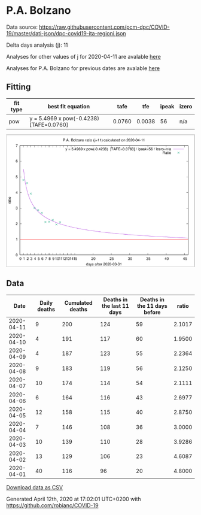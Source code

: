 # P.A. Bolzano

Data source: https://raw.githubusercontent.com/pcm-dpc/COVID-19/master/dati-json/dpc-covid19-ita-regioni.json

Delta days analysis (j): 11

Analyses for other values of j for 2020-04-11 are avalable [here](../2020-04-11/README.md)

Analyses for P.A. Bolzano for previous dates are avalable [here](../README.md)

## Fitting 
|fit type|best fit equation|tafe|tfe|ipeak|izero|
|-------|-----|--------|------|---|---|
|pow|y = 5.4969 x pow(-0.4238)  [TAFE=0.0760]|0.0760|0.0038|56|n/a|

![Plot](COVID-19_p.a._bolzano_j11_2020-04-11.png)

## Data
|Date|Daily deaths|Cumulated deaths|Deaths in the last 11 days|Deaths in the 11 days before|ratio|
|----|----------|-----------|-------|--------------------|-----|
|2020-04-11|9|200|124|59|2.1017|
|2020-04-10|4|191|117|60|1.9500|
|2020-04-09|4|187|123|55|2.2364|
|2020-04-08|9|183|119|56|2.1250|
|2020-04-07|10|174|114|54|2.1111|
|2020-04-06|6|164|116|43|2.6977|
|2020-04-05|12|158|115|40|2.8750|
|2020-04-04|7|146|108|36|3.0000|
|2020-04-03|10|139|110|28|3.9286|
|2020-04-02|13|129|106|23|4.6087|
|2020-04-01|40|116|96|20|4.8000|

[Download data as CSV](COVID-19_p.a._bolzano_j11_2020-04-11.csv)

Generated April 12th, 2020 at 17:02:01 UTC+0200 with https://github.com/robianc/COVID-19
